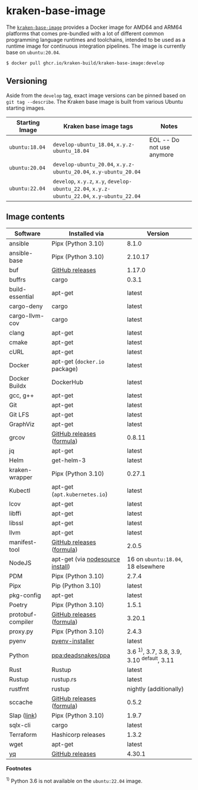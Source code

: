 # kraken-base-image

  [pkg]: https://github.com/kraken-build/kraken-base-image/pkgs/container/kraken-base-image

The [`kraken-base-image`][pkg] provides a Docker image for AMD64 and ARM64 platforms that comes pre-bundled with
a lot of different common programming language runtimes and toolchains, intended to be used as a runtime
image for continuous integration pipelines. The image is currently base on `ubuntu:20.04`.

    $ docker pull ghcr.io/kraken-build/kraken-base-image:develop

## Versioning

Aside from the `develop` tag, exact image versions can be pinned based on `git tag --describe`. The Kraken base image
is built from various Ubuntu starting images.

| Starting Image | Kraken base image tags | Notes |
| -------------- | ---------------------- | ----- |
| `ubuntu:18.04` | `develop-ubuntu_18.04`, `x.y.z-ubuntu_18.04` | EOL -- Do not use anymore |
| `ubuntu:20.04` | `develop-ubuntu_20.04`, `x.y.z-ubuntu_20.04`, `x.y-ubuntu_20.04` | |
| `ubuntu:22.04` | `develop`, `x.y.z`, `x.y`, `develop-ubuntu_22.04`, `x.y.z-ubuntu_22.04`, `x.y-ubuntu_22.04` | |

## Image contents

| Software | Installed via | Version |
| -------- | ------------- | ------- |
| ansible | Pipx (Python 3.10) | 8.1.0 |
| ansible-base | Pipx (Python 3.10) | 2.10.17 |
| buf | [GitHub releases](https://github.com/bufbuild/buf/releases) | 1.17.0 |
| buffrs | cargo | 0.3.1 |
| build-essential | apt-get | latest |
| cargo-deny | cargo | latest |
| cargo-llvm-cov | cargo | latest |
| clang | apt-get | latest |
| cmake | apt-get | latest |
| cURL | apt-get | latest |
| Docker | apt-get (`docker.io` package) | latest |
| Docker Buildx | DockerHub | latest |
| gcc, g++ | apt-get | latest |
| Git | apt-get | latest |
| Git LFS | apt-get | latest |
| GraphViz | apt-get | latest |
| grcov | [GitHub releases](https://github.com/mozilla/grcov/releases) ([formula](formulae/grcov.py)) | 0.8.11 |
| jq | apt-get | latest |
| Helm | get-helm-3 | latest |
| kraken-wrapper | Pipx (Python 3.10) | 0.27.1 |
| Kubectl | apt-get (`apt.kubernetes.io`) | latest |
| lcov | apt-get | latest
| libffi | apt-get | latest |
| libssl | apt-get | latest |
| llvm | apt-get | latest |
| manifest-tool | [GitHub releases](https://github.com/estesp/manifest-tool/releases) ([formula](formulae/manifest-tool.py)) | 2.0.5 |
| NodeJS | apt-get (via [nodesource install](https://github.com/nodesource/distributions#debinstall)) | 16 on `ubuntu:18.04`, 18 elsewhere |
| PDM | Pipx (Python 3.10) | 2.7.4 |
| Pipx | Pip (Python 3.10) | latest |
| pkg-config | apt-get | latest |
| Poetry | Pipx (Python 3.10) | 1.5.1 |
| protobuf-compiler | [GitHub releases](https://github.com/protocolbuffers/protobuf/releases) ([formula](formulae/protobuf-compiler.py)) | 3.20.1 |
| proxy.py | Pipx (Python 3.10) | 2.4.3 |
| pyenv | [pyenv-installer](https://github.com/pyenv/pyenv-installer) | latest |
| Python | [ppa:deadsnakes/ppa](https://launchpad.net/~deadsnakes/+archive/ubuntu/ppa) | 3.6 <sup>1)</sup>, 3.7, 3.8, 3.9, 3.10 <sup>default</sup>, 3.11 |
| Rust | Rustup | latest |
| Rustup | rustup.rs | latest |
| rustfmt | rustup | nightly (additionally) |
| sccache | [GitHub releases](https://github.com/mozilla/sccache/releases) ([formula](formulae/sccache.py)) | 0.5.2 |
| Slap ([link](https://github.com/python-slap/slap-cli)) | Pipx (Python 3.10) | 1.9.7 |
| sqlx-cli | cargo | latest |
| Terraform | Hashicorp releases | 1.3.2 |
| wget | apt-get | latest |
| [yq](https://mikefarah.gitbook.io/yq/) | [GitHub releases](https://github.com/mikefarah/yq/releases) | 4.30.1 |

__Footnotes__

<sup>1)</sup> Python 3.6 is not available on the `ubuntu:22.04` image.
